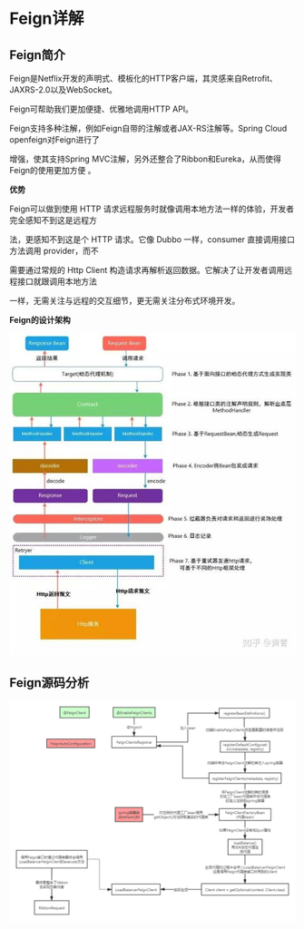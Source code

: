 # Feign详解

##  Feign简介

Feign是Netflix开发的声明式、模板化的HTTP客户端，其灵感来自Retrofit、JAXRS-2.0以及WebSocket。 

Feign可帮助我们更加便捷、优雅地调用HTTP API。 

Feign支持多种注解，例如Feign自带的注解或者JAX-RS注解等。Spring Cloud openfeign对Feign进行了 

增强，使其支持Spring MVC注解，另外还整合了Ribbon和Eureka，从而使得Feign的使用更加方便 。

**优势** 

Feign可以做到使用 HTTP 请求远程服务时就像调用本地方法一样的体验，开发者完全感知不到这是远程方 

法，更感知不到这是个 HTTP 请求。它像 Dubbo 一样，consumer 直接调用接口方法调用 provider，而不 

需要通过常规的 Http Client 构造请求再解析返回数据。它解决了让开发者调用远程接口就跟调用本地方法 

一样，无需关注与远程的交互细节，更无需关注分布式环境开发。

**Feign的设计架构**

![img](10.Feign%E8%AF%A6%E8%A7%A3.assets/v2-1cea0f769fb417f6aee63f0f8cc4bf95_1440w.jpg)

##  Feign源码分析

![Feign源码分析](10.Feign%E8%AF%A6%E8%A7%A3.assets/Feign%E6%BA%90%E7%A0%81%E5%88%86%E6%9E%90.png)